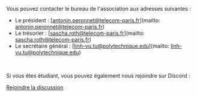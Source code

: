 Vous pouvez contacter le bureau de l'association aux adresses suivantes :

- Le président : [antonin.peronnet@telecom-paris.fr](mailto: antonin.peronnet@telecom-paris.fr)
- Le trésorier : [sascha.roth@telecom-paris.fr](mailto: sascha.roth@telecom-paris.fr)
- Le secrétaire général : [linh-vu.tu@polytechnique.edu](mailto: linh-vu.tu@polytechnique.edu)

<br>

Si vous êtes étudiant, vous pouvez également nous rejoindre sur Discord :

<div class="flex-container">
    <a class="btn" href="https://discord.gg/zCyg7UWW2tZ">
        <i class="bi bi-discord me-2"></i> Rejoindre la discussion
    </a>
</div>